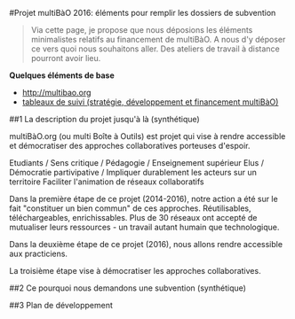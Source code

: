 #Projet multiBàO 2016: éléments pour remplir les dossiers de subvention 

> Via cette page, je propose que nous déposions les éléments minimalistes relatifs au financement de multiBàO. A nous d'y déposer ce vers quoi nous souhaitons aller. Des ateliers de travail à distance pourront avoir lieu. 

**Quelques éléments de base**
* http://multibao.org
* [tableaux de suivi (stratégie, développement et financement multiBàO)](http://trello.com/multibao)

##1 La description du projet jusqu'à là (synthétique)

multiBàO.org (ou multi Boîte à Outils) est projet qui vise à rendre accessible et démocratiser des approches collaboratives porteuses d'espoir. 

Etudiants / Sens critique / Pédagogie / Enseignement supérieur
Elus / Démocratie partivipative / Impliquer durablement les acteurs sur un territoire
Faciliter l'animation de réseaux collaboratifs 

Dans la première étape de ce projet (2014-2016), notre action a été sur le fait "constituer un bien commun" de ces approches. Réutilisables, téléchargeables, enrichissables. Plus de 30 réseaux ont accepté de mutualiser leurs ressources - un travail autant humain que technologique. 

Dans la deuxième étape de ce projet (2016), nous allons rendre accessible aux practiciens. 

La troisième étape vise à démocratiser les approches collaboratives. 

##2 Ce pourquoi nous demandons une subvention (synthétique) 

##3 Plan de développement
